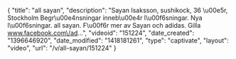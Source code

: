 {
    "title": "all sayan",
    "description": "Sayan Isaksson, sushikock, 36 \u00e5r, Stockholm Begr\u00e4nsningar inneb\u00e4r l\u00f6sningar. Nya l\u00f6sningar. all sayan. F\u00f6r mer av Sayan och adidas. Gilla www.facebook.com\/ad...",
    "videoid": "151224",
    "date_created": "1396646920",
    "date_modified": "1418181261",
    "type": "captivate",
    "layout": "video",
    "url": "\/v\/all-sayan\/151224"
}